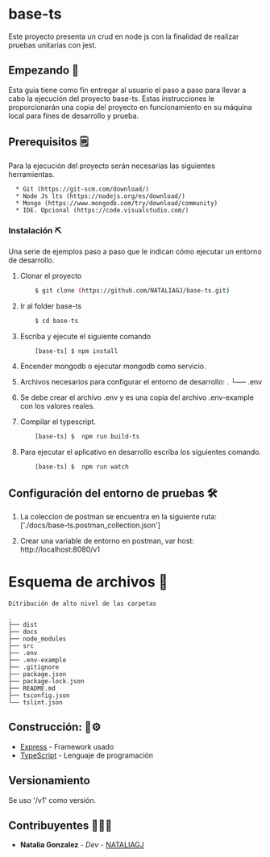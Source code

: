 # base-ts
Este proyecto presenta un crud en node js con la finalidad de realizar pruebas unitarias con jest.

## Empezando 🚀 
Esta guia tiene como fin entregar al usuario el paso a paso para llevar a cabo la ejecución del proyecto base-ts. Estas instrucciones le proporcionarán una copia del proyecto en funcionamiento en su máquina local para fines de desarrollo y prueba.

## Prerequisitos 🗒️

Para la ejecución del proyecto serán necesarias las siguientes herramientas.

``` 
  * Git (https://git-scm.com/download/)
  * Node Js lts (https://nodejs.org/es/download/)
  * Mongo (https://www.mongodb.com/try/download/community)
  * IDE. Opcional (https://code.visualstudio.com/)
```

### Instalación ⛏️ 

Una serie de ejemplos paso a paso que le indican cómo ejecutar un entorno de desarrollo.

1. Clonar el proyecto
    ```sh
        $ git clone (https://github.com/NATALIAGJ/base-ts.git)
    ```
2. Ir al folder base-ts
    ```sh
        $ cd base-ts
    ```
4. Escriba y ejecute el siguiente comando
    ```sh
        [base-ts] $ npm install
    ```
5. Encender mongodb o ejecutar mongodb como servicio.
6. Archivos necesarios para configurar el entorno de desarrollo:
        .
        └── .env

7. Se debe crear el archivo .env y es una copia del archivo .env-example con los valores reales.
8. Compilar el typescript.
    ```sh
        [base-ts] $  npm run build-ts
    ```

9. Para ejecutar el aplicativo en desarrollo escriba los siguientes comando.
    ```sh
        [base-ts] $  npm run watch
    ```
## Configuración del entorno de pruebas 🛠️ 

1. La coleccion de postman se encuentra en la siguiente ruta: 
['./docs/base-ts.postman_collection.json']

3. Crear una variable de entorno en postman, var host: http://localhost:8080/v1

# Esquema de archivos 📁

    Ditribución de alto nivel de las carpetas

    .
    ├── dist
    ├── docs
    ├── node_modules 
    ├── src
    ├── .env
    ├── .env-example
    ├── .gitignore
    ├── package.json
    ├── package-lock.json
    ├── README.md
    ├── tsconfig.json
    └── tslint.json

    
## Construcción:  🔩⚙️

* [Express](https://expressjs.com/es/) - Framework usado
* [TypeScript](https://www.typescriptlang.org/) - Lenguaje de programación

## Versionamiento

Se uso '/v1' como versión.

## Contribuyentes 👩🏻‍🚒

* **Natalia Gonzalez** - *Dev* - [NATALIAGJ](https://github.com/NATALIAGJ)
